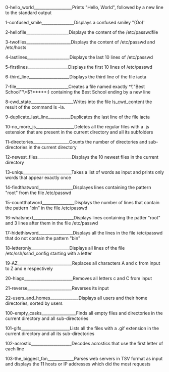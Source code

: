 0-hello_world___________________Prints "Hello, World", followed by a new line to the standard output

1-confused_smile________________Displays a confused smiley "(Ôo)'

2-hellofile_____________________Displays the content of the /etc/passwdfile

3-twofiles______________________Displays the content of /etc/passwd and /etc/hosts

4-lastlines_____________________Displays the last 10 lines of /etc/passwd

5-firstlines____________________Displays the first 10 lines of /etc/passwd

6-third_line____________________Displays the third line of the file iacta

7-file__________________________Creates a file named exactly \*\\'"Best School"\'\\*$\?\*\*\*\*\*:) containing the Best School ending by a new line

8-cwd_state_____________________Writes into the file ls_cwd_content the result of the command ls -la.

9-duplicate_last_line___________Duplicates the last line of the file iacta

10-no_more_js___________________Deletes all the regular files with a .js extension that are present in the current directory and all its subfolders

11-directories__________________Counts the number of directories and sub-directories in the current directory

12-newest_files_________________Displays the 10 newest files in the current directory

13-uniqu________________________Takes a list of words as input and prints only words that appear exactly once

14-findthatword_________________Displayes lines containing the pattern "root" from the file /etc/passwd

15-countthatword________________Displays the number of lines that contain the pattern "bin" in the file /etc/passwd

16-whatsnext____________________Displays lines containing the patter "root" and 3 lines after them in the file /etc/passwd

17-hidethisword_________________Displays all the lines in the file /etc/passwd that do not contain the pattern "bin"

18-letteronly___________________Displays all lines of the file /etc/ssh/sshd_config starting with a letter

19-AZ___________________________Replaces all characters A and c from input to Z and e respectively

20-hiago________________________Removes all letters c and C from input

21-reverse______________________Reverses its input

22-users_and_homes______________Displays all users and their home directories, sorted by users

100-empty_casks_________________Finds all empty files and directories in the current directory and all sub-directories

101-gifs________________________Lists all the files with a .gif extension in the current directory and all its sub-directories

102-acrostic____________________Decodes acrostics that use the first letter of each line

103-the_biggest_fan_____________Parses web servers in TSV format as input and displays the 11 hosts or IP addresses which did the most requests
